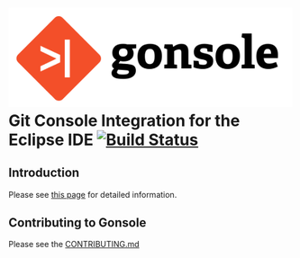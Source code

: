 ![](gonsole.png)
Git Console Integration for the Eclipse IDE [![Build Status](https://travis-ci.org/rherrmann/gonsole.png)](https://travis-ci.org/rherrmann/gonsole)
======

Introduction
---
Please see [this page](http://rherrmann.github.io/gonsole/) for detailed information.


Contributing to Gonsole
---
Please see the [CONTRIBUTING.md](CONTRIBUTING.md)
